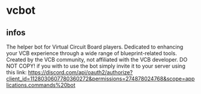 # vcbot
## infos
The helper bot for Virtual Circuit Board players. Dedicated to enhancing your VCB experience through a wide range of blueprint-related tools. Created by the VCB community, not affiliated with the VCB developer.  DO NOT COPY! if you with to use the bot simply invite it to your server using this link: https://discord.com/api/oauth2/authorize?client_id=1128030607780360272&permissions=274878024768&scope=applications.commands%20bot
